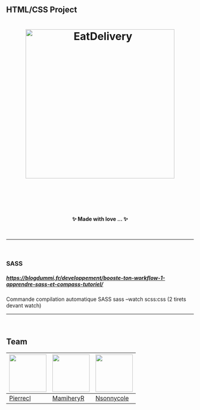 ## HTML/CSS Project

<h1 align="center">
	<img width="400" src="https://rawgit.com/lpdw/axa-GP5/master/temp/OJ91BD0.jpg" alt="EatDelivery">
	<br>
	<br>
</h1>

<br>
<br>

<p align="center">
	<b>✨ Made with love ... ✨</b>
</p>

<br>

---

<br>

### SASS

##### https://blogdummi.fr/developpement/booste-ton-workflow-1-apprendre-sass-et-compass-tutoriel/

Commande compilation automatique SASS
sass –watch scss:css (2 tirets devant watch)

---

<br>

## Team

<img width="100" src="https://rawgit.com/lpdw/eatDelivery/master/temp/pierrecl.png"> | <img width="100" src="https://avatars1.githubusercontent.com/u/18123987?v=3&s=400"> | <img width="100" src="https://avatars2.githubusercontent.com/u/17177681?v=3&s=400">
---|---|---
[Pierrecl](https://github.com/pierrecl) | [MamiheryR](https://github.com/mamiheryR) | [Nsonnycole](https://github.com/nsonnycole)
